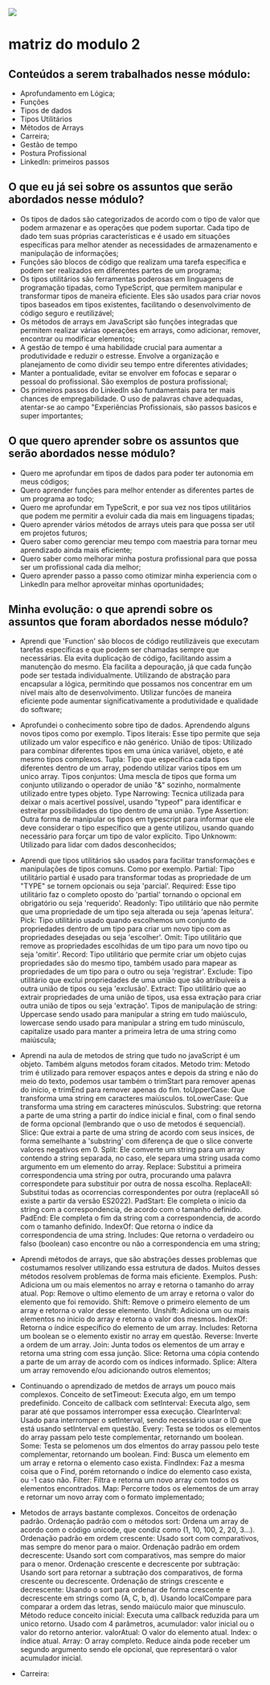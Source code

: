 ![](https://i.imgur.com/xG74tOh.png)

# matriz do modulo 2

## Conteúdos a serem trabalhados nesse módulo:

- Aprofundamento em Lógica;
- Funções
- Tipos de dados
- Tipos Utilitários
- Métodos de Arrays
- Carreira;
- Gestão de tempo
- Postura Profissional
- LinkedIn: primeiros passos

## O que eu já sei sobre os assuntos que serão abordados nesse módulo?

- Os tipos de dados são categorizados de acordo com o tipo de valor que podem armazenar e as operações que podem suportar. Cada tipo de dado tem suas próprias características e é usado em situações específicas para melhor atender as necessidades de armazenamento e manipulação de informações;
- Funções são blocos de código que realizam uma tarefa específica e podem ser realizados em diferentes partes de um programa;
- Os tipos utilitários são ferramentas poderosas em linguagens de programação tipadas, como TypeScript, que permitem manipular e transformar tipos de maneira eficiente. Eles são usados para criar novos tipos baseados em tipos existentes, facilitando o desenvolvimento de código seguro e reutilizável;
- Os métodos de arrays em JavaScript são funções integradas que permitem realizar várias operações em arrays, como adicionar, remover, encontrar ou modificar elementos;
- A gestão de tempo é uma habilidade crucial para aumentar a produtividade e reduzir o estresse. Envolve a organização e planejamento de como dividir seu tempo entre diferentes atividades;
- Manter a pontualidade, evitar se envolver em fofocas e separar o pessoal do profissional. São exemplos de postura profissional;
- Os primeiros passos do LinkedIn são fundamentais para ter mais chances de empregabilidade. O uso de palavras chave adequadas, atentar-se ao campo "Experiências Profissionais, são passos basicos e super importantes;

## O que quero aprender sobre os assuntos que serão abordados nesse módulo?

- Quero me aprofundar em tipos de dados para poder ter autonomia em meus códigos;
- Quero aprender funções para melhor entender as diferentes partes de um programa ao todo;
- Quero me aprofundar em TypeScrit, e por sua vez nos tipos utilitários que podem me permitir a evoluir cada dia mais em linguagens tipadas;
- Quero aprender vários métodos de arrays uteis para que possa ser util em projetos futuros;
- Quero saber como gerenciar meu tempo com maestria para tornar meu aprendizado ainda mais eficiente;
- Quero saber como melhorar minha postura profissional para que possa ser um profissional cada dia melhor;
- Quero aprender passo a passo como otimizar minha experiencia com o LinkedIn para melhor aproveitar minhas oportunidades;

## Minha evolução: o que aprendi sobre os assuntos que foram abordados nesse módulo?
- Aprendi que 'Function' são blocos de código reutilizáveis que executam tarefas específicas e que podem ser chamadas sempre que necessárias. Ela evita duplicação de código, facilitando assim a manutenção do mesmo. Ela facilita a depouração, já que cada função pode ser testada individualmente. Utilizando de abstração para encapsular a lógica, permitindo que possamos nos concentrar em um nível mais alto de desenvolvimento. Utilizar funcões de maneira eficiente pode aumentar significativamente a produtividade e qualidade do software;

- Aprofundei o conhecimento sobre tipo de dados. Aprendendo alguns novos tipos como por exemplo. Tipos literais: Esse tipo permite que seja utilizado um valor específico e não genérico. União de tipos: Utilizado para combinar diferentes tipos em uma única variável, objeto, e até mesmo tipos complexos. Tupla: Tipo que específica cada tipos diferentes dentro de um array, podendo utilizar varios tipos em um unico array. Tipos conjuntos: Uma mescla de tipos que forma um conjunto utilizando o operador de união "&" sozinho, normalmente utilizado entre types objeto. Type Narrowing: Tecnica utilizada para deixar o mais acertivel possível, usando "typeof" para identificar e estreitar possibilidades do tipo dentro de uma união. Type Assertion: Outra forma de manipular os tipos em typescript para informar que ele deve considerar o tipo específico que a gente utilizou, usando quando necessário para forçar um tipo de valor explícito. Tipo Unknowm: Utilizado para lidar com dados desconhecidos;

- Aprendi que tipos utilitários são usados para facilitar transformações e manipulações de tipos comuns. Como por exemplo. Partial: Tipo utilitário partial é usado para transformar todas as propriedade de um "TYPE" se tornem opcionais ou seja 'parcial'. Required: Esse tipo utilitário faz o completo oposto do 'partial' tornando o opcional em obrigatório ou seja 'requerido'. Readonly: Tipo utilitário que não permite que uma propriedade de um tipo seja alterada ou seja 'apenas leitura'. Pick: Tipo utilitário usado quando escolhemos um conjunto de propriedades dentro de um tipo para criar um novo tipo com as propriedades desejadas ou seja 'escolher'. Omit: Tipo utilitário que remove as propriedades escolhidas de um tipo para um novo tipo ou seja 'omitir'. Record: Tipo utilitário que permite criar um objeto cujas propriedades são do mesmo tipo, também usado para mapear as propriedades de um tipo para o outro ou seja 'registrar'. Exclude: Tipo utilitário que exclui propriedades de uma união que são atribuíveis a outra união de tipos ou seja 'exclusão'. Extract: Tipo utilitário que ao extrair propriedades de uma união de tipos, usa essa extração para criar outra união de tipos ou seja 'extração'. Tipos de manipulação de string: Uppercase sendo usado para manipular a string em tudo maiúsculo, lowercase sendo usado para manipular a string em tudo minúsculo, capitalize usado para manter a primeira letra de uma string como maiúscula;

- Aprendi na aula de metodos de string que tudo no javaScript é um objeto. Também alguns metodos foram citados. Metodo trim: Metodo trim é utilizado para remover espaços antes e depois da string e não do meio do texto, podemos usar também o trimStart para remover apenas do início, e trimEnd para remover apenas do fim. toUpperCase: Que transforma uma string em caracteres maiúsculos. toLowerCase: Que transforma uma string em caracteres minúsculos. Substring: que retorna a parte de uma string a partir do índice inicial e final, com o final sendo de forma opcional (lembrando que o uso de metodos é sequencial). Slice: Que extrai a parte de uma string de acordo com seus insices, de forma semelhante a 'substring' com diferença de que o slice converte valores negativos em 0. Split: Ele comverte um string para um array contendo a string separada, no caso, ele separa uma string usada como argumento em um elemento do array. Replace: Substitui a primeira correspondencia uma string por outra, procurando uma palavra correspondete para substituir por outra de nossa escolha. ReplaceAll: Substitui todas as ocorrencias correspondentes por outra (replaceAll só existe a partir da versão ES2022). PadStart: Ele completa o início da string com a correspondencia, de acordo com o tamanho definido. PadEnd: Ele completa o fim da string com a correspondencia, de acordo com o tamanho definido. IndexOf: Que retorna o índice da correspondencia de uma string. Includes: Que retorna o verdadeiro ou falso (boolean) caso encontre ou não a correspondencia em uma string;

- Aprendi métodos de arrays, que são abstrações desses problemas que costumamos resolver utilizando essa estrutura de dados. Muitos desses métodos resolvem problemas de forma mais eficiente. Exemplos. Push: Adiciona um ou mais elementos no array e retorna o tamanho do array atual. Pop: Remove o ultimo elemento de um array e retorna o valor do elemento que foi removido. Shift: Remove o primeiro elemento de um array e retorna o valor desse elemento. Unshift: Adiciona um ou mais elementos no inicio do array e retorna o valor dos mesmos. IndexOf: Retorna o índice específico do elemento de um array. Includes: Retorna um boolean se o elemento existir no array em questão. Reverse: Inverte a ordem de um array. Join: Junta todos os elementos de um array e retorna uma string com essa junção. Slice: Retorna uma cópia contendo a parte de um array de acordo com os índices informado. Splice: Altera um array removendo e/ou adicionando outros elementos;

- Continuando o aprendizado de metdos de arrays um pouco mais complexos. Conceito de setTimeout: Executa algo, em um tempo predefinido. Conceito de callback com setInterval: Executa algo, sem parar até que possamos interromper essa execução. ClearInterval: Usado para interromper o setInterval, sendo necessário usar o ID que está usando setInterval em questão. Every: Testa se todos os elementos do array passam pelo teste complementar, retornando um boolean. Some: Testa se pelomenos um dos elmentos do array passou pelo teste complementar, retornando um boolean. Find: Busca um elemento em um array e retorna o elemento caso exista. FindIndex: Faz a mesma coisa que o Find, porém retornando o índice do elemento caso exista, ou -1 caso não. Filter: Filtra e retorna um novo array com todos os elementos encontrados. Map: Percorre todos os elementos de um array e retornar um novo array com o formato implementado;

- Metodos de arrays bastante complexos. Conceitos de ordenação padrão. Ordenação padrão com o métodos sort: Ordena um array de acordo com o código unicode, que condiz como (1, 10, 100, 2, 20, 3...). Ordenação padrão em ordem crescente: Usado sort com comparativos, mas sempre do menor para o maior. Ordenação padrão em ordem decrescente: Usando sort com comparativos, mas sempre do maior para o menor. Ordenação crescente e decrescente por subtração: Usando sort para retornar a subtração dos comparativos, de forma crescente ou decrescente. Ordenação de strings crescente e decrescente: Usando o sort para ordenar de forma crescente e decrescente em strings como (A, C, b, d). Usando localCompare para comparar a ordem das letras, sendo maiúculo maior que minusculo. Método reduce conceito inicial: Executa uma callback reduzida para um unico retorno. Usado com 4 parâmetros, acumulador: valor inicial ou o valor do retorno anterior. valorAtual: O valor do elemento atual. Index: o índice atual. Array: O array completo. Reduce ainda pode receber um segundo argumento sendo ele opcional, que representará o valor acumulador inicial.

- Carreira: 

